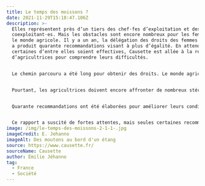 ```yaml
---
title: Le temps des moissons ?
date: 2021-11-29T15:18:47.106Z
description: >-
  Elles représentent près d’un tiers des chef·fes d’exploitation et des
  coexploitant·es. Mais les obstacles sont encore nombreux pour les femmes dans
  le monde agricole. Il y a un an, la délégation des droits des femmes du Sénat
  a produit quarante recommandations visant à plus d’égalité. En attendant que
  certaines d’entre elles soient effectives, Causette est allée à la rencontre
  d’agricultrices pour comprendre leurs difficultés.


  Le chemin parcouru a été long pour obtenir des droits. Le monde agricole, où les fermes se transmettent traditionnellement de père en fils, suit la lente transformation de la société vers plus d’égalité. Elles sont, en 2016, 30 % à diriger ou codiriger une exploitation agricole, contre 8 % en 1970.


  Pourtant, les agricultrices doivent encore affronter de nombreux stéréotypes sexistes et ont plus de difficultés à s’installer, alors que le métier est déjà fragilisé par des crises à répétition. C’est le constat que dresse un rapport de la délégation aux droits des femmes du Sénat remis l’année dernière. « Les agricultrices sont les héritières d’une longue invisibilité, souligne Annick Billon, sénatrice centriste et corapporteuse. Elles ont longtemps été considérées comme sans profession. »


  Quarante recommandations ont été élaborées pour améliorer leurs conditions de travail. Les plus urgentes concernent la consolidation de leur statut : en France, entre cinq et six mille femmes resteraient sans statut et donc sans protection sociale. Quant au statut de conjoint collaborateur, il n’offre pas de protection complète. Autre problème, la revalorisation de leur retraite (les hommes touchent en moyenne 860 euros par mois, contre 480 euros pour les femmes 3) et l’amélioration des services de remplacement en cas de congés maternité et paternité. Par ailleurs, une mission parlementaire est en cours pour budgétiser un congé maternité unique, aux contours encore flous, et qui alignerait le congé des indépendantes sur celui des salariées.


  Ce rapport a suscité de fortes attentes, mais seules certaines recommandations ont été reprises par Stéphane Travert, ministre de l’Agriculture. Il propose d’inscrire la question des agricultrices dans la réforme des retraites, de limiter à cinq ans le statut de conjoint co
image: /img/le-temps-des-moissons-2-1-1-.jpg
imageCredit: E. Jehanno
imageAlt: Des moutons au bord d'un étang
source: https://www.causette.fr/
sourceName: Causette
author: Émilie Jéhanno
tag:
  - France
  - Société
---
```

